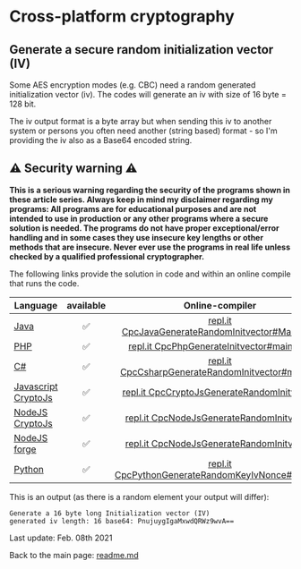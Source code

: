 # Cross-platform cryptography

## Generate a secure random initialization vector (IV)

Some AES encryption modes (e.g. CBC) need a random generated initialization vector (iv). The codes will generate an iv with size of 16 byte = 128 bit.

The iv output format is a byte array but when sending this iv to another system or persons you often need another (string based) format - so I'm providing the iv also as a Base64 encoded string.

## :warning: Security warning :warning:

**This is a serious warning regarding the security of the programs shown in these article series.  Always keep in mind my disclaimer regarding my programs: All programs are for educational purposes and are not intended to use in production or any other programs where a  secure solution is needed. The programs do not have proper exceptional/error handling and in some cases they use insecure key lengths or other methods that are insecure. Never ever use the programs in real life unless checked by a qualified professional cryptographer.**

The following links provide the solution in code and within an online compile that runs the code.

| Language | available | Online-compiler
| ------ | :---: | :----: |
| [Java](../GenerateInitvector/GenerateRandomInitvector.java) | :white_check_mark: | [repl.it CpcJavaGenerateRandomInitvector#Main.java](https://repl.it/@javacrypto/CpcJavaGenerateRandomInitvector#Main.java/)
| [PHP](../GenerateInitvector/GenerateRandomInitvector.php) | :white_check_mark: | [repl.it CpcPhpGenerateInitvector#main.php](https://repl.it/@javacrypto/CpcPhpGenerateInitvector#main.php/)
| [C#](../GenerateInitvector/GenerateRandomInitvector.cs) | :white_check_mark: | [repl.it CpcCsharpGenerateRandomInitvector#main.cs](https://repl.it/@javacrypto/CpcCsharpGenerateRandomInitvector#main.cs/)
| [Javascript CryptoJs](../GenerateInitvector/GenerateRandomInitvectorCryptoJs.js) | :white_check_mark: | [repl.it CpcCryptoJsGenerateRandomInitvector](https://repl.it/@javacrypto/CpcCryptoJsGenerateRandomInitvector/)
| [NodeJS CryptoJs](../GenerateInitvector/GenerateRandomInitvectorNodeJsCrypto.js) | :white_check_mark: | [repl.it CpcNodeJsGenerateRandomInitvector](https://repl.it/@javacrypto/CpcNodeJsGenerateRandomInitvector/)
| [NodeJS forge](../GenerateInitvector/GenerateRandomInitvectorNodeJs.js) | :white_check_mark: | [repl.it CpcNodeJsGenerateRandomInitvector](https://repl.it/@javacrypto/CpcNodeJsGenerateRandomInitvector/)
| [Python](../GenerateInitvector/GenerateRandomKeyIvNonce.py) | :white_check_mark: | [repl.it CpcPythonGenerateRandomKeyIvNonce#main.py](https://repl.it/@javacrypto/CpcPythonGenerateRandomKeyIvNonce#main.py/)

This is an output (as there is a random element your output will differ):

```plaintext
Generate a 16 byte long Initialization vector (IV)
generated iv length: 16 base64: PnujuygIgaMxwdQRWz9wvA==
```

Last update: Feb. 08th 2021

Back to the main page: [readme.md](../readme.md)